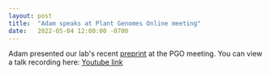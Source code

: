 ```yaml
---
layout: post
title:  "Adam speaks at Plant Genomes Online meeting"
date:   2022-05-04 12:00:00 -0700
---
```

Adam presented our lab's recent <a href="https://www.biorxiv.org/content/10.1101/2022.03.30.484633v1">preprint</a> at the PGO meeting. You can view a talk recording here: <a href="https://youtu.be/UzvQrl9gdCs">Youtube link</a>